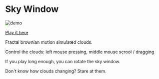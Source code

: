 # Sky Window

![demo](./demo.gif)

[Play it here](https://rawgit.com/ray7551/sketch/master/skyWindow/index.html)

Fractal brownian motion simulated clouds.

Control the clouds: left mouse pressing, middle mouse scrool / dragging

If you play long enough, you can rotate the sky window.

Don't know how clouds changing?
Stare at them.

